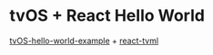 # tvOS + React Hello World

[tvOS-hello-world-example](https://github.com/geetfun/tvOS-hello-world-example) + [react-tvml](https://github.com/ramitos/react-tvml)
